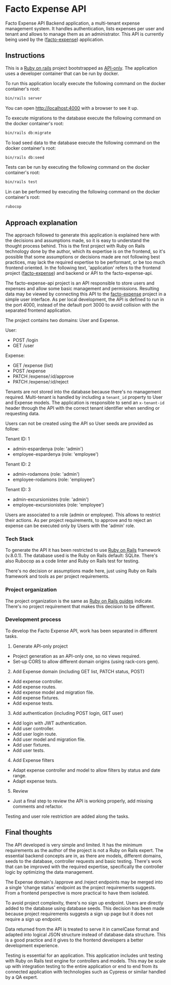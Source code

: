 # Facto Expense API

Facto Expense API Backend application, a multi-tenant expense management system.
It handles authentication, lists expenses per user and tenant and allows to manage them as an administrator.
This API is currently being used by the ([facto-expense](https://github.com/Huespal/facto-expense)) application.


## Instructions

This is a [Ruby on rails](https://rubyonrails.org/) project bootstrapped as [API-only](https://guides.rubyonrails.org/api_app.html). The application uses a developer container that can be run by docker.

To run this application locally execute the following command on the docker container's root:

```bash
bin/rails server
```

You can open [http://localhost:4000](http://localhost:4000) with a browser to see it up.

To execute migrations to the database execute the following command on the docker container's root:

```bash
bin/rails db:migrate
```

To load seed data to the database execute the following command on the docker container's root:

```bash
bin/rails db:seed
```

Tests can be run by executing the following command on the docker container's root:

```bash
bin/rails test
```

Lin can be performed by executing the following command on the docker container's root:

```bash
rubocop
```

## Approach explanation

The approach followed to generate this application is explained here with the decisions and assumptions made, so it is easy to understand the thought process behind. This is the first project with Ruby on Rails technology done by the author, which its expertise is on the frontend, so it's possible that some assumptions or decisions made are not following best practices, may lack the required expertise to be performant, or be too much frontend oriented. In the following text, 'application' refers to the frontend project ([facto-expense](https://github.com/Huespal/facto-expense)) and backend or API to the facto-expense-api. 

The facto-expense-api project is an API responsible to store users and expenses and allow some basic management and permissions. Resulting data may be viewed by connecting this API to the [facto-expense](https://github.com/Huespal/facto-expense) project in a simple user interface. As per local development, the API is defined to run in the port 4000, instead of the default port 3000 to avoid collision with the separated frontend application.

The project contains two domains: User and Expense.

User:
- POST /login
- GET /user

Expense:
- GET /expense (list)
- POST /expense
- PATCH /expense/:id/approve
- PATCH /expense/:id/reject


Tenants are not stored into the database because there's no management required. 
Multi-tenant is handled by including a `tenant_id` property to User and Expense models.
The application is responsible to send an `x-tenant-id` header through the API with the correct tenant identifier when sending or requesting data.

Users can not be created using the API so User seeds are provided as follow:

Tenant ID: 1 
- admin-espardenya (role: 'admin')
- employee-espardenya (role: 'employee')

Tenant ID: 2
- admin-rodamons (role: 'admin')
- employee-rodamons (role: 'employee')

Tenant ID: 3
- admin-excursionistes (role: 'admin')
- employee-excursionistes (role: 'employee')

Users are associated to a role (admin or employee). This allows to restrict their actions.
As per project requirements, to approve and to reject an expense can be executed only by Users with the 'admin' role.

### Tech Stack

To generate the API it has been restricted to use [Ruby on Rails](https://rubyonrails.org/) framework (v.8.0.1). The database used is the Ruby on Rails default: SQLite. There's also Rubocop as a code linter and Ruby on Rails test for testing.

There's no decision or assumptions made here, just using Ruby on Rails framework and tools as per project requirements. 

### Project organization

The project organization is the same as [Ruby on Rails guides](https://guides.rubyonrails.org/getting_started.html#directory-structure) indicate. There's no project requirement that makes this decision to be different.


### Development process

To develop the Facto Expense API, work has been separated in different tasks.

1. Generate API-only project 
  - Project generation as an API-only one, so no views required.
  - Set-up CORS to allow different domain origins (using rack-cors gem).

2. Add Expense domain (including GET list, PATCH status, POST)
  - Add expense controller.
  - Add expense routes.
  - Add expense model and migration file.
  - Add expense fixtures.
  - Add expense tests.
 
3. Add authentication (including POST login, GET user)
  - Add login with JWT authentication.
  - Add user controller.
  - Add user login route.
  - Add user model and migration file.
  - Add user fixtures.
  - Add user tests.

4. Add Expense filters 
  - Adapt expense controller and model to allow filters by status and date range.
  - Adapt expense tests.

5. Review
  - Just a final step to review the API is working properly,
    add missing comments and refactor.

Testing and user role restriction are added along the tasks.


## Final thoughts

The API developed is very simple and limited. It has the minimum requirements as the author of the project is not a Ruby on Rails expert. The essential backend concepts are in, as there are models, different domains, seeds to the database, controller requests and basic testing. There's work that can be improved with the required expertise, specifically the controller logic by optimizing the data management.

The Expense domain's /approve and /reject endpoints may be merged into a single 'change status' endpoint as the project requirements suggests. From a frontend perspective is more practical to have them isolated.

To avoid project complexity, there's no sign up endpoint. Users are directly added to the database using database seeds. This decision has been made because project requirements suggests a sign up page but it does not require a sign up endpoint.

Data returned from the API is treated to serve it in camelCase format and adapted into logical JSON structure instead of database data structure. This is a good practice and it gives to the frontend developers a better development experience.

Testing is essential for an application. This application includes unit testing with Ruby on Rails test engine for controllers and models. This may be scale up with integration testing to the entire application or end to end from its connected application with technologies such as Cypress or similar handled by a QA expert.   
